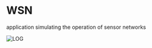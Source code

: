 # WSN
application simulating the operation of sensor networks

![LOG](https://user-images.githubusercontent.com/49954039/126162418-432dfaf6-e7e1-4162-b133-4286d27cdc6b.jpg)
